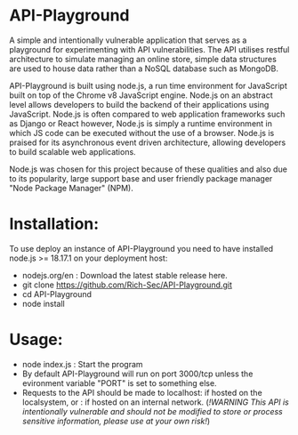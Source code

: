 # API-Playground
A simple and intentionally vulnerable application that serves as a playground for experimenting with API vulnerabilities. The API utilises restful architecture to simulate managing an online store, simple data structures are used to house data rather than a NoSQL database such as MongoDB. 

API-Playground is built using node.js, a run time environment for JavaScript built on top of the Chrome v8 JavaScript engine. Node.js on an abstract level allows developers to build the backend of their applications using JavaScript. Node.js is often compared to web application frameworks such as Django or React however, Node.js is simply a runtime environment in which JS code can be executed without the use of a browser. Node.js is praised for its asynchronous event driven architecture, allowing developers to build scalable web applications. 

Node.js was chosen for this project because of these qualities and also due to its popularity, large support base and user friendly package manager "Node Package Manager" (NPM). 

# Installation:
To use deploy an instance of API-Playground you need to have installed node.js >= 18.17.1 on your deployment host:

- nodejs.org/en : Download the latest stable release here.
- git clone https://github.com/Rich-Sec/API-Playground.git
- cd API-Playground
- node install

# Usage:
- node index.js : Start the program
- By default API-Playground will run on port 3000/tcp unless the evironment variable "PORT" is set to something else.
- Requests to the API should be made to localhost:<PORT> if hosted on the localsystem, or <IP>:<PORT> if hosted on an internal network. (*!WARNING This API is intentionally vulnerable and should not be modified to store or process sensitive information, please use at your own risk!*)



